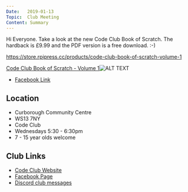 ```yaml
---
Date:   2019-01-13
Topic:  Club Meeting
Content: Summary
---
```

Hi Everyone. Take a look at the new Code Club Book of Scratch. The hardback is £9.99 and the PDF version is a free download. :-)

https://store.rpipress.cc/products/code-club-book-of-scratch-volume-1

[Code Club Book of Scratch - Volume 1](https://l.facebook.com/l.php?u=https%3A%2F%2Fstore.rpipress.cc%2Fproducts%2Fcode-club-book-of-scratch-volume-1&h=AT3fsme1tDVzRHy4ah9TEdAsYWHdfaz7Vb2YOAO9FZESd0JpA3bsgtzcq6j8IjNVHwMtpuayj4BvPR0h0i2uv6OFaoCd7JY7rWUkkFO2QR9p_6zdXvpJavGdQOtTmmLE&s=1)![ALT TEXT](https://external.fbhx6-1.fna.fbcdn.net/emg1/v/t13/668649817595621641?url=http%3A%2F%2Fcdn.shopify.com%2Fs%2Ffiles%2F1%2F2280%2F2293%2Fproducts%2FCCBook_Example2_grande.png%3Fv%3D1543920827&fb_obo=1&utld=shopify.com&stp=c0.5000x0.5000f_dst-emg0_p318x318_q75&ccb=13-1&oh=06_AbG7eN_KzqMv_L6MEbn_SurSbH34vEjpgoQLkZIOYltrXg&oe=6528069C&_nc_sid=e609ca)

* [Facebook Link](https://www.facebook.com/1481985248595237/posts/1869527253174366/)

## Location

* Curborough Community Centre
* WS13 7NY
* Code Club
* Wednesdays 5:30 - 6:30pm
* 7 - 15 year olds welcome

## Club Links

* [Code Club Website](https://lichfield-code-club.github.io/)
* [Facebook Page](https://www.facebook.com/LichfieldCoders)
* [Discord club messages](https://discord.gg/szz6xGK)
